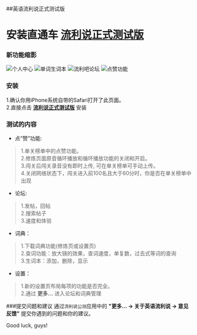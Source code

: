 ##英语流利说正式测试版

# 安装直通车 [流利说正式测试版](itms-services://?action=download-manifest&url=http://llss.qiniudn.com/engzo2_beta_6.plist)  

### 新功能缩影
![个人中心](http://llss.qiniudn.com/engzo2_beta_snap_1.png)
![单词生词本](http://llss.qiniudn.com/engzo2_beta_snap_2.png)
![流利吧论坛](http://llss.qiniudn.com/engzo2_beta_snap_3.png)
![点赞功能](http://llss.qiniudn.com/engzo2_beta_snap_4.png)

<!--
### 安装前准备
1. 打开流利说正式版。  
2. 划到设置页面登出。  
3. 删除流利说正式版。  
-->

### 安装
1.确认你用iPhone系统自带的Safari打开了此页面。  
2.直接点击 [**流利说正式测试版**](itms-services://?action=download-manifest&url=http://llss.qiniudn.com/engzo2_beta_6.plist) 安装  

### 测试的内容
* 点“赞”功能:
> 1.单关榜单中的点赞功能。  
  2.修炼页面原音循环播放和循环播放功能的关闭和开启。  
  3.闯关后闯关录音没有即时上传, 可在单关榜单可手动上传。  
  4.关闭网络状态下，闯关进入前100名且大于60分时，你是否在单关榜单中出现   

* 论坛:
> 1.发帖，回帖  
  2.搜索帖子   
  3.速度和体验    

* 词典：
> 1.下载词典功能(修炼页或设置页)  
  2.查词功能：放大镜的效果，查词速度，单复数，过去式等词的查询  
  3.生词本：添加，删除，显示  

* 设置：
> 1.新的设置页布局每项的功能是否完全。  
  2.通过 **更多...** 进入论坛和词典管理      

###提交问题和建议
通过`流利说公测`应用中的 **"更多... -> 关于英语流利说 -> 意见反馈"** 提交你遇到的问题和你的建议。  

Good luck, guys! 
